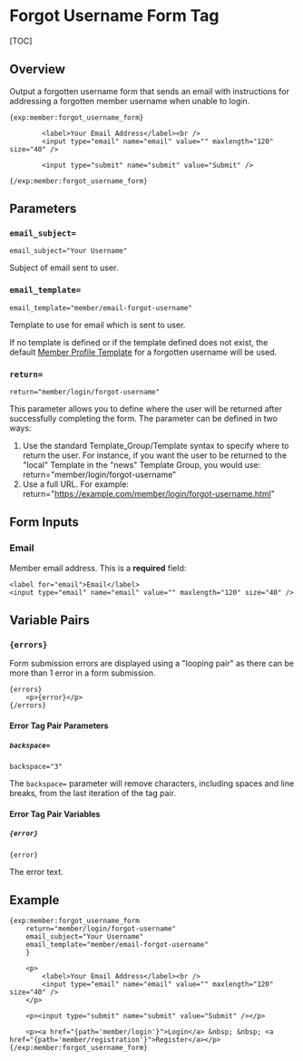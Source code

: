 <!--
    This source file is part of the open source project
    ExpressionEngine User Guide (https://github.com/ExpressionEngine/ExpressionEngine-User-Guide)

    @link      https://expressionengine.com/
    @copyright Copyright (c) 2003-2020, Packet Tide, LLC (https://packettide.com)
    @license   https://expressionengine.com/license Licensed under Apache License, Version 2.0
-->

# Forgot Username Form Tag

[TOC]

## Overview

Output a forgotten username form that sends an email with instructions for addressing a forgotten member username when unable to login.

    {exp:member:forgot_username_form}

            <label>Your Email Address</label><br />
            <input type="email" name="email" value="" maxlength="120" size="40" />

			<input type="submit" name="submit" value="Submit" />

    {/exp:member:forgot_username_form}

## Parameters

### `email_subject=`

    email_subject="Your Username"

Subject of email sent to user.


### `email_template=`

    email_template="member/email-forgot-username"

Template to use for email which is sent to user. 

If no template is defined or if the template defined does not exist, the default [Member Profile Template](control-panel/template-manager.md#member-profile-templates) for a forgotten username will be used.

### `return=`

    return="member/login/forgot-username"

This parameter allows you to define where the user will be returned after successfully completing the form. The parameter can be defined in two ways:

1.  Use the standard Template_Group/Template syntax to specify where to return the user. For instance, if you want the user to be returned to the "local" Template in the "news" Template Group, you would use: return="member/login/forgot-username"
2.  Use a full URL. For example: return="<https://example.com/member/login/forgot-username.html>"

## Form Inputs

### Email

Member email address. This is a **required** field:

    <label for="email">Email</label>
    <input type="email" name="email" value="" maxlength="120" size="40" />



## Variable Pairs

### `{errors}`

Form submission errors are displayed using a "looping pair" as there can be more than 1 error in a form submission.

    {errors}
        <p>{error}</p>
    {/errors}

#### Error Tag Pair Parameters

##### `backspace=`

    backspace="3"

The `backspace=` parameter will remove characters, including spaces and line breaks, from the last iteration of the tag pair.

#### Error Tag Pair Variables

##### `{error}`

    {error}

The error text.


## Example

    {exp:member:forgot_username_form
        return="member/login/forgot-username"
        email_subject="Your Username"
        email_template="member/email-forgot-username"
        }

        <p>
            <label>Your Email Address</label><br />
            <input type="email" name="email" value="" maxlength="120" size="40" />
        </p>

        <p><input type="submit" name="submit" value="Submit" /></p>

        <p><a href="{path='member/login'}">Login</a> &nbsp; &nbsp; <a href="{path='member/registration'}">Register</a></p>
    {/exp:member:forgot_username_form}

